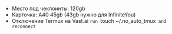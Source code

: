 * Место под чекпоинты: 120gb
* Карточка: A40 45gb (43gb нужно для InfiniteYou) 
* Отключение Termux на Vast.ai
`run `touch ~/.no_auto_tmux` and reconnect`
